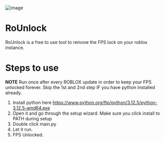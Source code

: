 ![image](https://github.com/user-attachments/assets/46fd3363-aae3-46cf-8597-90a9992668a7)




# RoUnlock
RoUnlock is a free to use tool to remove the FPS lock on your roblox instance. 

# Steps to use
**NOTE** Run once after every ROBLOX update in order to keep your FPS unlocked forever. Skip the 1st and 2nd step IF you have python installed already. 

1. Install python here https://www.python.org/ftp/python/3.12.5/python-3.12.5-amd64.exe
3. Open it and go through the setup wizard. Make sure you click install to PATH during setup   
4. Double click main.py 
5. Let it run.
6. FPS Unlocked. 


